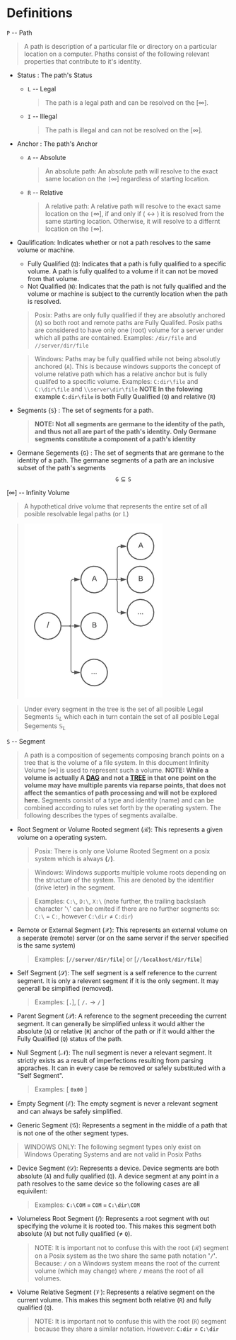# Definitions

$\mathtt P$ -- Path
>A path is description of a particular file or directory on a particular location on a computer.  Phaths consist of the following relevant properties that contribute to it's identity.
+ Status : The path's Status
  + $\mathtt L$ -- Legal 
    > The path is a legal path and can be resolved on the $\mathbb [∞]$.
  + $\mathtt I$ -- Illegal 
    > The path is illegal and can not be resolved on the $\mathbb [∞]$. 
+ Anchor : The path's Anchor
  + $\mathtt A$ -- Absolute
    > An absolute path: An absolute path will resolve to the exact same location on the $\mathtt [∞]$ regardless of starting location.
  + $\mathtt R$ -- Relative 
    > A relative path: A relative path will resolve to the exact same location on the $\mathtt [∞]$, if and only if ( $\mathbb \leftrightarrow$ ) it is resolved from the same starting location.  Otherwise, it will resolve to a differnt location on the $\mathtt [∞]$.
+ Qaulification: Indicates whether or not a path resolves to the same volume or machine.
  + Fully Qualified ($\mathtt Q$): Indicates that a path is fully qualified to a specific volume.  A path is fully qualifed to a volume if it can not be moved from that volume.
  + Not Qualified ($\mathtt N$): Indicates that the path is not fully qualified and the volume or machine is subject to the currently location when the path is resolved.


  >Posix: Paths are only fully qualified if they are absolutly anchored ($\mathtt A$) so both root and remote paths are Fully Qualifed.  Posix paths are considered to have only one (root) volume for a server under which all paths are contained.
    > Examples: `/dir/file` and `//server/dir/file`

  >Windows: Paths may be fully qualified while not being absolutly anchored ($\mathtt A$).  This is because windows supports the concept of volume relative path which has a relative anchor but is fully qualifed to a specific volume. 
    > Examples: `C:dir\file` and `C:\dir\file` and `\\server\dir\file` **NOTE In the folowing example `C:dir\file` is both Fully Qualified ($\mathtt Q$) and relative ($\mathtt R$)**

+ Segments {$\mathtt S$} : The set of segments for a path.
    > **NOTE: Not all segments are germane to the identity of the path, and thus not all are part of the path's identity.  Only Germane segments constitute a component of a path's identity**

+ Germane Segements {$\mathtt G$} : The set of segments that are germane to the identity of a path.  The germane segments of a path are an inclusive subset of the path's segments
$$
{\mathtt G} \subseteq \mathtt S
$$   

$\mathbb [∞]$ -- Infinity Volume
>A hypothetical drive volume that represents the entire set of all posible resolvable legal paths (or $\mathbb L$)

>![Infinity Volume Tree](PathTree.png)

> Under every segment in the tree is the set of all posible Legal Segments $\mathbb S_L$ which each in turn contain the set of all posible Legal Segements $\mathbb S_L$

$\mathtt S$ -- Segment
>A path is a composition of segements composing branch points on a tree that is the volume of a file system.  In this document Infinity Volume $\mathbb [∞]$ is used to represent such a volume. **NOTE: While a volume is actually A [DAG](https://en.wikipedia.org/wiki/Directed_acyclic_graph) and not a [TREE]((https://en.wikipedia.org/wiki/Tree_(data_structure))) in that one point on the volume may have multiple parents via reparse points, that does not affect the semantics of path processing and will not be explored here.**
Segments consist of a type and identity (name) and can be combined according to rules set forth by the operating system.  The following describes the types of segments availalbe. 
+   Root Segment or Volume Rooted segment ($\mathcal R$): This represents a given volume on a operating system.
    > Posix: There is only one Volume Rooted Segment on a posix system which is always **(`/`)**.

    > Windows: Windows supports multiple volume roots depending on the structure of the system.  This are denoted by the identifier (drive leter) in the segment.

    >Examples: `C:\`, `D:\`, `X:\` (note further, the trailing backslash character '`\`' can be omited if there are no further segments so: `C:\` = `C:`, however `C:\dir` $\neq$ `C:dir`)

+   Remote or External Segment ($\mathcal X$): This represents an external volume on a seperate (remote) server (or on the same server if the server specified is the same system)
    >Examples: [**`//server/dir/file`**] or [**`//localhost/dir/file`**]

+   Self Segment ($\mathcal S$): The self segment is a self reference to the current segment.  It is only a relevent segment if it is the only segment.  It may generall be simplified (removed).
    >Examples: [**`.`**], [ **`/.`** $\rightarrow$ **`/`** ]

+   Parent Segment ($\mathcal P$): A reference to the segment preceeding the current segment.  It can generally be simplified unless it would alther the absolute ($\mathtt A$) or relative ($\mathtt R$) anchor of the path or if it would alther the Fully Qualified ($\mathtt Q$) status of the path.

+   Null Segment ($\mathcal N$): The null segment is never a relevant segment.  It strictly exists as a result of imperfections resulting from parsing appraches.  It can in every case be removed or safely substituted with a "Self Segment".
    >Examples: [ **`0x00`** ]

+   Empty Segment ($\mathcal E$): The empty segment is never a relevant segment and can always be safely simplified.

+   Generic Segment ($\mathcal G$): Represents a segment in the middle of a path that is not one of the other segment types.

>WINDOWS ONLY: The following segment types only exist on Windows Operating Systems and are not valid in Posix Paths

+   Device Segment ($\mathcal D$): Represents a device.  Device segments are both absolute ($\mathtt A$) and fully qualified ($\mathtt Q$).  A device segment at any point in a path resolves to the same device so the following cases are all equivilent:
    >Examples: **`C:\COM`** $\mathtt \equiv$ **`COM`** $\mathtt \equiv$ **`C:\dir\COM`**

+   Volumeless Root Segment ($\mathcal /$): Represents a root segment with out specifying the volume it is rooted too.  This makes this segment both absolute ($\mathtt A$) but not fully qualified ($\ne$ $\mathtt Q$).
    >NOTE: It is important not to confuse this with the root ($\mathcal R$) segment on a Posix system as the two share the same path notation **'`/`'**.  Because: **`/`** on a Windows system means the root of the current volume (which may change) where **`/`** means the root of all volumes.

+   Volume Relative Segment ($\mathcal V$): Represents a relative segment on the current volume.  This makes this segment both relative ($\mathtt R$) and fully qualified ($\mathtt Q$).  
    >NOTE: It is important not to confuse this with the root ($\mathtt R$) segment because they share a similar notation.  However: **`C:dir`** $\ne$ **`C:\dir`**
    